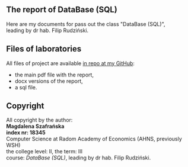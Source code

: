 ## **The report of DataBase (SQL)**

Here are my documents for pass out the class "DataBase (SQL)",<br />leading by dr hab. Filip Rudziński.

## **Files of laboratories**

All files of project are available <a href="https://github.com/Yaviena/DB_of_Influencers_Magda_Szafranska_18345_AHNS" target="_blank">in repo at my GitHub</a>:
- the main pdf file with the report,
- docx versions of the report,
- a sql file.

## **Copyright**

All copyright by the author:<br />
**Magdalena Szafrańska**<br />
**index nr: 18345**<br />
Computer Science at Radom Academy of Economics (AHNS, previously WSH)<br />
the college level: II, the term: III<br />
course: *DataBase (SQL)*, leading by dr hab. Filip Rudziński.
